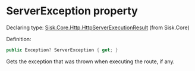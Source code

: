 <!--

Copyrights 2023 Sisk Framework - CypherPotato
Published under MIT license

!!! DO NOT EDIT THIS FILE !!!
This file was generated by a tool in the Sisk package. To edit the information in this documentation,
edit the XML documentation present in the Sisk source code.

-->


# ServerException property

Declaring type: [Sisk.Core.Http.HttpServerExecutionResult](/spec/Sisk.Core.Http.HttpServerExecutionResult.md) (from Sisk.Core)


Definition:

```cs
public Exception? ServerException { get; }
```

Gets the exception that was thrown when executing the route, if any.

